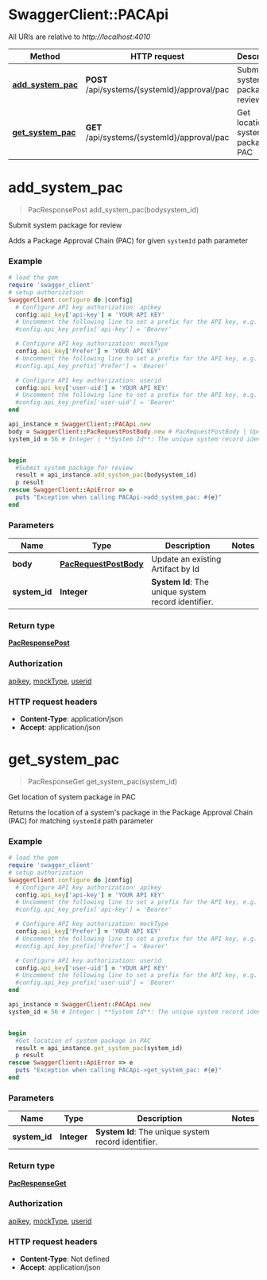# SwaggerClient::PACApi

All URIs are relative to *http://localhost:4010*

Method | HTTP request | Description
------------- | ------------- | -------------
[**add_system_pac**](PACApi.md#add_system_pac) | **POST** /api/systems/{systemId}/approval/pac | Submit system package for review
[**get_system_pac**](PACApi.md#get_system_pac) | **GET** /api/systems/{systemId}/approval/pac | Get location of system package in PAC

# **add_system_pac**
> PacResponsePost add_system_pac(bodysystem_id)

Submit system package for review

Adds a Package Approval Chain (PAC) for given `systemId` path parameter

### Example
```ruby
# load the gem
require 'swagger_client'
# setup authorization
SwaggerClient.configure do |config|
  # Configure API key authorization: apikey
  config.api_key['api-key'] = 'YOUR API KEY'
  # Uncomment the following line to set a prefix for the API key, e.g. 'Bearer' (defaults to nil)
  #config.api_key_prefix['api-key'] = 'Bearer'

  # Configure API key authorization: mockType
  config.api_key['Prefer'] = 'YOUR API KEY'
  # Uncomment the following line to set a prefix for the API key, e.g. 'Bearer' (defaults to nil)
  #config.api_key_prefix['Prefer'] = 'Bearer'

  # Configure API key authorization: userid
  config.api_key['user-uid'] = 'YOUR API KEY'
  # Uncomment the following line to set a prefix for the API key, e.g. 'Bearer' (defaults to nil)
  #config.api_key_prefix['user-uid'] = 'Bearer'
end

api_instance = SwaggerClient::PACApi.new
body = SwaggerClient::PacRequestPostBody.new # PacRequestPostBody | Update an existing Artifact by Id
system_id = 56 # Integer | **System Id**: The unique system record identifier.


begin
  #Submit system package for review
  result = api_instance.add_system_pac(bodysystem_id)
  p result
rescue SwaggerClient::ApiError => e
  puts "Exception when calling PACApi->add_system_pac: #{e}"
end
```

### Parameters

Name | Type | Description  | Notes
------------- | ------------- | ------------- | -------------
 **body** | [**PacRequestPostBody**](PacRequestPostBody.md)| Update an existing Artifact by Id | 
 **system_id** | **Integer**| **System Id**: The unique system record identifier. | 

### Return type

[**PacResponsePost**](PacResponsePost.md)

### Authorization

[apikey](../README.md#apikey), [mockType](../README.md#mockType), [userid](../README.md#userid)

### HTTP request headers

 - **Content-Type**: application/json
 - **Accept**: application/json



# **get_system_pac**
> PacResponseGet get_system_pac(system_id)

Get location of system package in PAC

Returns the location of a system's package in the Package Approval Chain (PAC) for matching `systemId` path parameter

### Example
```ruby
# load the gem
require 'swagger_client'
# setup authorization
SwaggerClient.configure do |config|
  # Configure API key authorization: apikey
  config.api_key['api-key'] = 'YOUR API KEY'
  # Uncomment the following line to set a prefix for the API key, e.g. 'Bearer' (defaults to nil)
  #config.api_key_prefix['api-key'] = 'Bearer'

  # Configure API key authorization: mockType
  config.api_key['Prefer'] = 'YOUR API KEY'
  # Uncomment the following line to set a prefix for the API key, e.g. 'Bearer' (defaults to nil)
  #config.api_key_prefix['Prefer'] = 'Bearer'

  # Configure API key authorization: userid
  config.api_key['user-uid'] = 'YOUR API KEY'
  # Uncomment the following line to set a prefix for the API key, e.g. 'Bearer' (defaults to nil)
  #config.api_key_prefix['user-uid'] = 'Bearer'
end

api_instance = SwaggerClient::PACApi.new
system_id = 56 # Integer | **System Id**: The unique system record identifier.


begin
  #Get location of system package in PAC
  result = api_instance.get_system_pac(system_id)
  p result
rescue SwaggerClient::ApiError => e
  puts "Exception when calling PACApi->get_system_pac: #{e}"
end
```

### Parameters

Name | Type | Description  | Notes
------------- | ------------- | ------------- | -------------
 **system_id** | **Integer**| **System Id**: The unique system record identifier. | 

### Return type

[**PacResponseGet**](PacResponseGet.md)

### Authorization

[apikey](../README.md#apikey), [mockType](../README.md#mockType), [userid](../README.md#userid)

### HTTP request headers

 - **Content-Type**: Not defined
 - **Accept**: application/json



